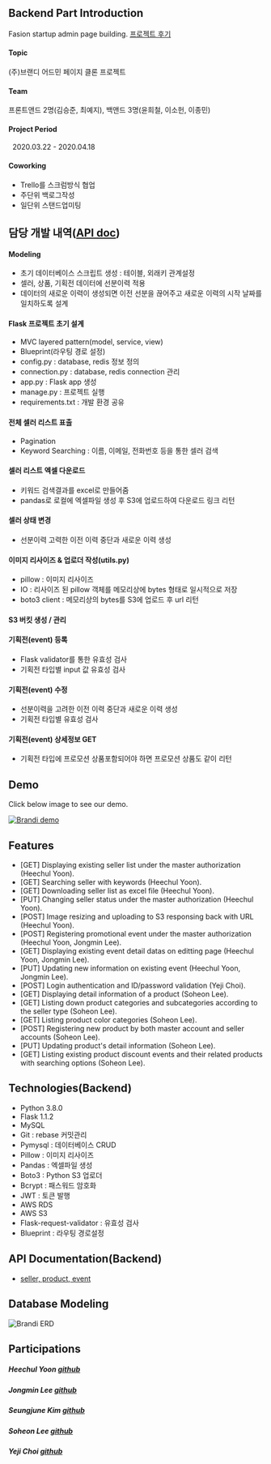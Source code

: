 ## Backend Part Introduction

Fasion startup admin page building. 
[프로젝트 후기](https://velog.io/@valentin123/Project3-About-Brandi-Project)

#### Topic 
 (주)브랜디 어드민 페이지 클론 프로젝트

#### Team 
 프론트앤드 2명(김승준, 최예지), 백앤드 3명(윤희철, 이소헌, 이종민)

#### Project Period 
  2020.03.22 - 2020.04.18

#### Coworking 
- Trello를 스크럼방식 협업
- 주단위 백로그작성
- 일단위 스탠드업미팅
         
## 담당 개발 내역([API doc](https://documenter.getpostman.com/view/10892890/Szf6WTQ3?version=latest))
#### Modeling
- 초기 데이터베이스 스크립트 생성 : 테이블, 외래키 관계설정 
- 셀러, 상품, 기획전 데이터에 선분이력 적용
- 데이터의 새로운 이력이 생성되면 이전 선분을 끊어주고 새로운 이력의 시작 날짜를 일치하도록 설계 

#### Flask 프로젝트 초기 설계
- MVC layered pattern(model, service, view)
- Blueprint(라우팅 경로 설정)
- config.py : database, redis 정보 정의
- connection.py : database, redis connection 관리
- app.py : Flask app 생성
- manage.py : 프로젝트 실행
- requirements.txt : 개발 환경 공유

#### 전체 셀러 리스트 표출
- Pagination 
- Keyword Searching : 이름, 이메일, 전화번호 등을 통한 셀러 검색

#### 셀러 리스트 엑셀 다운로드
- 키워드 검색결과를 excel로 만들어줌
- pandas로 로컬에 엑셀파일 생성 후 S3에 업로드하여 다운로드 링크 리턴

#### 셀러 상태 변경
- 선분이력 고력한 이전 이력 중단과 새로운 이력 생성

#### 이미지 리사이즈 & 업로더 작성(utils.py)
- pillow : 이미지 리사이즈
- IO : 리사이즈 된 pillow 객체를 메모리상에 bytes 형태로 일시적으로 저장
- boto3 client : 메모리상의 bytes를 S3에 업로드 후 url 리턴

#### S3 버킷 생성 / 관리

#### 기획전(event) 등록
- Flask validator를 통한 유효성 검사
- 기획전 타입별 input 값 유효성 검사

#### 기획전(event) 수정
- 선분이력을 고려한 이전 이력 중단과 새로운 이력 생성
- 기획전 타입별 유효성 검사

#### 기획전(event) 상세정보 GET
- 기획전 타입에 프로모션 상품포함되어야 하면 프로모션 상품도 같이 리턴

## Demo
Click below image to see our demo.


[![Brandi demo](https://media.vlpt.us/images/valentin123/post/3cd13470-baf9-4e1f-8ea0-8f8e143fe48b/%EC%8A%A4%ED%81%AC%EB%A6%B0%EC%83%B7,%202020-04-21%2016-37-34.png)](https://www.youtube.com/watch?v=BuQ6t9gCedA&feature=youtu.be)

## Features
+ [GET] Displaying existing seller list under the master authorization (Heechul Yoon).
+ [GET] Searching seller with keywords (Heechul Yoon).
+ [GET] Downloading seller list as excel file (Heechul Yoon).
+ [PUT] Changing seller status under the master authorization (Heechul Yoon).
+ [POST] Image resizing and uploading to S3 responsing back with URL (Heechul Yoon).
+ [POST] Registering promotional event under the master authorization (Heechul Yoon, Jongmin Lee).
+ [GET] Displaying existing event detail datas on editting page (Heechul Yoon, Jongmin Lee).
+ [PUT] Updating new information on existing event (Heechul Yoon, Jongmin Lee). 
+ [POST] Login authentication and ID/password validation (Yeji Choi).
+ [GET] Displaying detail information of a product (Soheon Lee).
+ [GET] Listing down product categories and subcategories according to the seller type (Soheon Lee).
+ [GET] Listing product color categories (Soheon Lee).
+ [POST] Registering new product by both master account and seller accounts (Soheon Lee).
+ [PUT] Updating product's detail information (Soheon Lee).
+ [GET] Listing existing product discount events and their related products with searching options (Soheon Lee).


## Technologies(Backend)
- Python 3.8.0
- Flask 1.1.2
- MySQL
- Git : rebase 커밋관리
- Pymysql : 데이터베이스 CRUD
- Pillow : 이미지 리사이즈
- Pandas : 엑셀파일 생성
- Boto3 : Python S3 업로더
- Bcrypt : 패스워드 암호화
- JWT : 토큰 발행
- AWS RDS
- AWS S3
- Flask-request-validator : 유효성 검사
- Blueprint : 라우팅 경로설정

## API Documentation(Backend)
+ [seller, product, event](https://documenter.getpostman.com/view/10892890/Szf6WTQ3?version=latest)

## Database Modeling
![Brandi ERD](https://brandi-intern.s3.ap-northeast-2.amazonaws.com/brandi_erd.png)

## Participations
##### Heechul Yoon <a href="https://github.com/valentin1235">github</a>
##### Jongmin Lee <a href="https://github.com/jomminii">github</a>
##### Seungjune Kim <a href="https://github.com/DanSJKim">github</a> 
##### Soheon Lee <a href="https://github.com/soheon-lee">github</a>
##### Yeji Choi <a href="https://github.com/yeji0120">github</a>
